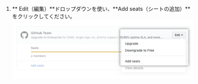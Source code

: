 1. ** Edit（編集）**ドロップダウンを使い、**Add seats（シートの追加）**をクリックしてください。 ![[Edit] ドロップダウンメニュー](/assets/images/help/billing/add-seats-dropdown.png)
